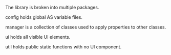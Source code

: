 The library is broken into multiple packages.

config holds global AS variable files.

manager is a collection of classes used to apply properties to other classes.

ui holds all visible UI elements.

util holds public static functions with no UI component.
